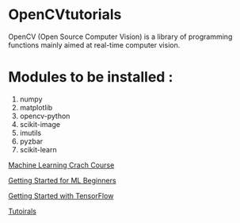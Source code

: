 # OpenCVtutorials
OpenCV (Open Source Computer Vision) is a library of programming functions mainly aimed at real-time computer vision.

# Modules to be installed :
1. numpy
2. matplotlib
3. opencv-python
4. scikit-image
5. imutils
6. pyzbar
7. scikit-learn

[Machine Learning Crach Course](https://developers.google.com/machine-learning/crash-course/)

[Getting Started for ML Beginners](https://www.tensorflow.org/get_started/get_started_for_beginners)

[Getting Started with TensorFlow](https://www.tensorflow.org/get_started/premade_estimators)

[Tutoirals](tutorials/tutorials.md)